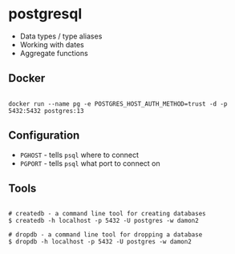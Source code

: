 # postgresql

* Data types / type aliases
* Working with dates
* Aggregate functions

## Docker

```shell

docker run --name pg -e POSTGRES_HOST_AUTH_METHOD=trust -d -p 5432:5432 postgres:13

```
## Configuration

* `PGHOST` - tells `psql` where to connect
* `PGPORT` - tells `psql` what port to connect on

## Tools

```shell

# createdb - a command line tool for creating databases
$ createdb -h localhost -p 5432 -U postgres -w damon2

# dropdb - a command line tool for dropping a database
$ dropdb -h localhost -p 5432 -U postgres -w damon2 
```